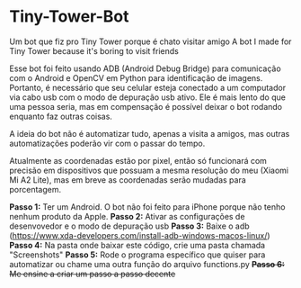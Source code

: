 # Tiny-Tower-Bot
Um bot que fiz pro Tiny Tower porque é chato visitar amigo
A bot I made for Tiny Tower because it's boring to visit friends

Esse bot foi feito usando ADB (Android Debug Bridge) para comunicação com o Android e OpenCV em Python para identificação de imagens. Portanto, é necessário que seu celular esteja conectado a um computador via cabo usb com o modo de depuração usb ativo.
Ele é mais lento do que uma pessoa seria, mas em compensação é possível deixar o bot rodando enquanto faz outras coisas.

A ideia do bot não é automatizar tudo, apenas a visita a amigos, mas outras automatizações poderão vir com o passar do tempo. 

Atualmente as coordenadas estão por pixel, então só funcionará com precisão em dispositivos que possuam a mesma resolução do meu (Xiaomi Mi A2 Lite), mas em breve as coordenadas serão mudadas para porcentagem.

<b>Passo 1:</b> Ter um Android. O bot não foi feito para iPhone porque não tenho nenhum produto da Apple.
<b>Passo 2:</b> Ativar as configurações de desenvovedor e o modo de depuração usb
<b>Passo 3:</b> Baixe o adb (https://www.xda-developers.com/install-adb-windows-macos-linux/)
<b>Passo 4:</b> Na pasta onde baixar este código, crie uma pasta chamada "Screenshots"
<b>Passo 5:</b> Rode o programa específico que quiser para automatizar ou chame uma outra função do arquivo functions.py
<strike><b>Passo 6:</b> Me ensine a criar um passo a passo decente</strike>
